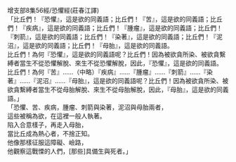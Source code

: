 增支部8集56經/恐懼經(莊春江譯)  
「比丘們！『恐懼』，這是欲的同義語；比丘們！『苦』，這是欲的同義語；比丘們！『疾病』，這是欲的同義語；比丘們！『腫瘤』，這是欲的同義語；比丘們！『刺箭』，這是欲的同義語；比丘們！『染著』，這是欲的同義語；比丘們！『泥沼』，這是欲的同義語；比丘們！『母胎』，這是欲的同義語。  
比丘們！為何『恐懼』，這是欲的同義語呢？比丘們！因為被欲貪所染、被欲貪繫縛者當生不從恐懼解脫、來生不從恐懼解脫，因此，『恐懼』，這是欲的同義語。  
比丘們！為何『苦』……（中略）『疾病』……『腫瘤』……『刺箭』……『染著』……『泥沼』……『母胎』，這是欲的同義語呢？比丘們！因為被欲貪所染、被欲貪繫縛者當生不從母胎解脫、來生不從母胎解脫，因此，『母胎』，這是欲的同義語。」  
「恐懼、苦、疾病，腫瘤、刺箭與染著，泥沼與母胎兩者，  
這些被稱為欲，在這裡一般人執著。  
陷入合意樣子，再走入母胎，  
當比丘成為熱心者，不捨正知。  
他像那樣征服這障礙、嶮路，  
他觀察這戰慄的人們，[那些]具備生與死者。」  
  
  
